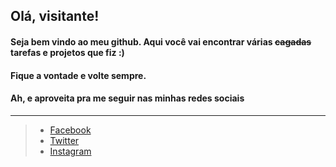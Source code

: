 ## Olá, visitante!
#### Seja bem vindo ao meu github. Aqui você vai encontrar várias ~~cagadas~~ tarefas e projetos que fiz :)
#### Fique a vontade e volte sempre.
#### Ah, e aproveita pra me seguir nas minhas redes sociais
---
> - [Facebook](https://www.facebook.com/w.d.m.soares/)
> - [Twitter](https://twitter.com/wd_soares)
> - [Instagram](https://www.instagram.com/wd_soares/)

<!--
**wdsoares/wdsoares** is a ✨ _special_ ✨ repository because its `README.md` (this file) appears on your GitHub profile.

Here are some ideas to get you started:

- 🔭 I’m currently working on ...
- 🌱 I’m currently learning ...
- 👯 I’m looking to collaborate on ...
- 🤔 I’m looking for help with ...
- 💬 Ask me about ...
- 📫 How to reach me: ...
- 😄 Pronouns: ...
- ⚡ Fun fact: ...
-->
